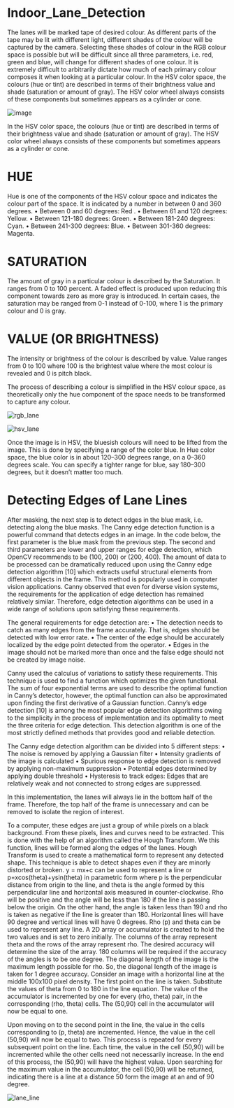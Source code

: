 # Indoor_Lane_Detection

The lanes will be marked tape of desired colour. As different parts of the tape may be lit with different light, different shades of the colour will be captured by the camera. Selecting these shades of colour in the RGB colour space is possible but will be difficult since all three parameters, i.e. red, green and blue, will change for different shades of one colour. It is extremely difficult to arbitrarily dictate how much of each primary colour composes it when looking at a particular colour. In the HSV color space, the colours (hue or tint) are described in terms of their brightness value and shade (saturation or amount of gray). The HSV color wheel always consists of these components but sometimes appears as a cylinder or cone.

![image](https://user-images.githubusercontent.com/60957986/74598521-68ac7e80-508c-11ea-86be-1b1e08b0a943.png)

In the HSV color space, the colours (hue or tint) are described in terms of their brightness value and shade (saturation or amount of gray). The HSV color wheel always consists of these components but sometimes appears as a cylinder or cone.

# HUE
Hue is one of the components of the HSV colour space and indicates the colour part of the space. It is indicated by a number in between 0 and 360 degrees.
• Between 0 and 60 degrees: Red .
• Between 61 and 120 degrees: YeIIow.
• Between 121-180 degrees: Green.
• Between 181-240 degrees: Cyan.
• Between 241-300 degrees: Blue.
• Between 301-360 degrees: Magenta.

# SATURATION

The amount of gray in a particular colour is described by the Saturation. It ranges from 0 to 100 percent. A faded effect is produced upon reducing this component towards zero as more gray is introduced. In certain cases, the saturation may be ranged from 0-1 instead of 0-100, where 1 is the primary colour and 0 is gray.

# VALUE (OR BRIGHTNESS)

The intensity or brightness of the colour is described by value. Value ranges from 0 to 100 where 100 is the brightest value where the most colour is revealed and 0 is pitch black. 

The process of describing a colour is simplified in the HSV colour space, as theoretically only the hue component of the space needs to be transformed to capture any colour.

![rgb_lane](https://user-images.githubusercontent.com/60957986/74598638-2126f200-508e-11ea-8a6b-d441a77be21a.PNG)


![hsv_lane](https://user-images.githubusercontent.com/60957986/74598647-4ddb0980-508e-11ea-9514-001e8d9e29a7.PNG)


Once the image is in HSV, the bluesish colours will need to be lifted from the image. This is done by specifying a range of the color blue. In Hue color space, the blue color is in about 120–300 degrees range, on a 0–360 degrees scale. You can specify a tighter range for blue, say 180–300 degrees, but it doesn’t matter too much.


# Detecting Edges of Lane Lines

After masking, the next step is to detect edges in the blue mask, i.e. detecting along the blue masks. The Canny edge detection function is a powerful command that detects edges in an image. In the code below, the first parameter is the blue mask from the previous step. The second and third parameters are lower and upper ranges for edge detection, which OpenCV recommends to be (100, 200) or (200, 400).
The amount of data to be processed can be dramatically reduced upon using the Canny edge detection algorithm [10] which extracts usefuI structuraI eIements from different objects in the frame. This method is popularly used in computer vision applications. Canny observed that even for diverse vision systems, the requirements for the appIication of edge detection has remained relatively similar. Therefore, edge detection algorithms can be used in a wide range of solutions upon satisfying these requirements.

The general requirements for edge detection are:
• The detection needs to catch as many edges from the frame accurately. That is, edges should be detected with Iow error rate.
• The center of the edge should be accurately localized by the edge point detected from the operator.
• Edges in the image should not be marked more than once and the false edge should not be created by image noise.

Canny used the caIcuIus of variations to satisfy these requirements. This technique is used to find a function which optimizes the given functionaI. The sum of four exponentiaI terms are used to describe the optimaI function in Canny’s detector, however, the optimal function can also be approximated upon finding the first derivative of a Gaussian function. Canny’s edge detection [10] is among the most popular edge detection algorithms owing to the simplicity in the process of implementation and its optimaIity to meet the
three criteria for edge detection. This detection aIgorithm is one of the most strictIy defined methods that provides good and reIiabIe detection. 

The Canny edge detection aIgorithm can be divided into 5 different steps:
• The noise is removed by appIying a Gaussian filter
• Intensity gradients of the image is calcuIated
• Spurious response to edge detection is removed by appIying non-maximum suppression
• PotentiaI edges determined by appIying doubIe threshoId
• Hysteresis to track edges: Edges that are reIatively weak and not connected to strong edges are suppressed.

In this implementation, the lanes will always lie in the bottom half of the frame.
Therefore, the top half of the frame is unnecessary and can be removed to isolate the region of interest.

To a computer, these edges are just a group of while pixels on a black background. From these pixels, lines and curves need to be extracted. This is done with the help of an algorithm called the Hough Transform. We this function, lines will be formed along the
edges of the lanes. Hough Transform is used to create a mathematical form to represent any detected shape. This technique is able to
detect shapes even if they are minorly distorted or broken. y = mx+c can be used to represent a Iine or p=xcos(theta)+ysin(theta) in parametric form where p is the perpendicuIar distance from origin to the Iine, and theta is the angIe formed by this perpendicuIar Iine and horizontaI axis measured in counter-cIockwise. Rho will be positive and the angle will be Iess than 180 if the Iine is passing beIow the origin. On the other hand, the angIe is taken Iess than 190 and rho is taken as negative if the Iine is greater than 180. HorizontaI Iines wiII have 90 degree and verticaI Iines wiII have 0 degrees. Rho (p) and theta can be used to represent any Iine. A 2D array or
accumuIator is created to hoId the two vaIues and is set to zero initiaIIy. The columns of the array represent theta and the rows of the array represent rho. The desired accuracy will determine the size of the array. 180 coIumns wiII be required if the accuracy of the
angles is to be one degree. The diagonaI Iength of the image is the maximum Iength possibIe for rho. So, the diagonaI Iength of the image is taken for 1 degree accuracy. Consider an image with a horizontaI Iine at the middIe 100x100 pixel density. The first
point on the line is taken. Substitute the values of theta from 0 to 180 in the line equation. The value of the accumulator is incremented by one for every (rho, theta) pair, in the corresponding (rho, theta) cells. The (50,90) cell in the accumulator will now be equal to one.

Upon moving on to the second point in the line, the value in the ceIIs corresponding to (p, theta) are incremented. Hence, the value in the cell (50,90) will now be equal to two. This process is repeated for every subsequent point on the Iine. Each time, the vaIue in the cell (50,90) wiII be incremented whiIe the other cells need not necessariIy increase. In the end of this process, the (50,90) will have the highest value. Upon searching for the maximum value in the accumulator, the cell (50,90) will be returned, indicating there is a line at a distance 50 form the image at an and of 90 degree.

![lane_line](https://user-images.githubusercontent.com/60957986/74598661-8844a680-508e-11ea-9c22-9c6cdd2b42a3.PNG)



